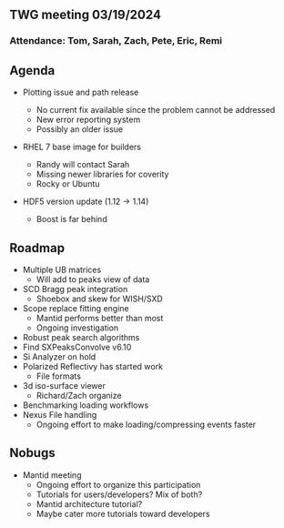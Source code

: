 ## TWG meeting 03/19/2024

### Attendance: Tom, Sarah, Zach, Pete, Eric, Remi

## Agenda
- Plotting issue and path release
  - No current fix available since the problem cannot be addressed
  - New error reporting system
  - Possibly an older issue
  
- RHEL 7 base image for builders
  - Randy will contact Sarah
  - Missing newer libraries for coverity
  - Rocky or Ubuntu
    
- HDF5 version update (1.12 -> 1.14)
  - Boost is far behind

## Roadmap
- Multiple UB matrices
  - Will add to peaks view of data
- SCD Bragg peak integration
   - Shoebox and skew for WISH/SXD
- Scope replace fitting engine
   - Mantid performs better than most
   - Ongoing investigation
- Robust peak search algorithms
- Find SXPeaksConvolve v6.10
- Si Analyzer on hold
- Polarized Reflectivy has started work
   - File formats
- 3d iso-surface viewer
  - Richard/Zach organize
- Benchmarking loading workflows
- Nexus File handling
   - Ongoing effort to make loading/compressing events faster
 
## Nobugs
- Mantid meeting
   - Ongoing effort to organize this participation
   - Tutorials for users/developers? Mix of both?
   - Mantid architecture tutorial?
   - Maybe cater more tutorials toward developers
  
